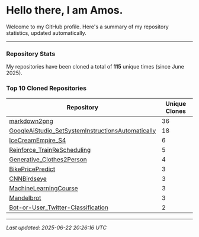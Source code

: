 # Hello there, I am Amos.

Welcome to my GitHub profile. Here's a summary of my repository statistics, updated automatically.

---

### Repository Stats

My repositories have been cloned a total of **115** unique times (since June 2025).

### Top 10 Cloned Repositories

| Repository | Unique Clones |
|------------|---------------|
| [markdown2png](https://github.com/AmosDinh/markdown2png) | 36 |
| [GoogleAiStudio_SetSystemInstructionsAutomatically](https://github.com/AmosDinh/GoogleAiStudio_SetSystemInstructionsAutomatically) | 18 |
| [IceCreamEmpire_S4](https://github.com/AmosDinh/IceCreamEmpire_S4) | 6 |
| [Reinforce_TrainReScheduling](https://github.com/AmosDinh/Reinforce_TrainReScheduling) | 5 |
| [Generative_Clothes2Person](https://github.com/AmosDinh/Generative_Clothes2Person) | 4 |
| [BikePricePredict](https://github.com/AmosDinh/BikePricePredict) | 3 |
| [CNNBirdseye](https://github.com/AmosDinh/CNNBirdseye) | 3 |
| [MachineLearningCourse](https://github.com/AmosDinh/MachineLearningCourse) | 3 |
| [Mandelbrot](https://github.com/AmosDinh/Mandelbrot) | 3 |
| [Bot-or-User_Twitter-Classification](https://github.com/AmosDinh/Bot-or-User_Twitter-Classification) | 2 |

---

*Last updated: 2025-06-22 20:26:16 UTC*